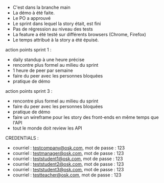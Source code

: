 - C'est dans la branche main
- La démo à été faite.
- Le PO a approuvé
- Le sprint dans lequel la story était, est fini
- Pas de régression au niveau des tests
- La feature a été testé sur différents browsers (Chrome, Firefox)
- Le temps attribué à la story a été épuisé.

action points sprint 1 :
- daily standup à une heure précise
- rencontre plus formel au milieu du sprint
- 1 heure de peer par semaine
- faire du peer avec les personnes bloquées
- pratique de démo

action points sprint 3 :
- rencontre plus formel au milieu du sprint
- faire du peer avec les personnes bloquées
- pratique de démo
- faire un wireframe pour les story des front-ends en même temps que l'API
- tout le monde doit review les API


CREDENTIALS :
- courriel : testcompany@osk.com, mot de passe : 123
- courriel : testmanager@osk.com, mot de passe : 123
- courriel : teststudent1@osk.com, mot de passe : 123
- courriel : teststudent2@osk.com, mot de passe : 123
- courriel : teststudent3@osk.com, mot de passe : 123
- courriel : testteacher@osk.com, mot de passe : 123


